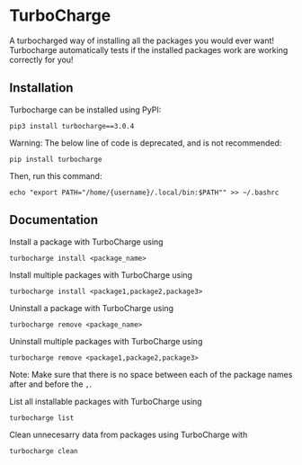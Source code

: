 # TurboCharge

A turbocharged way of installing all the packages you would ever want! Turbocharge automatically tests if the installed packages work are working correctly for you!

## Installation

Turbocharge can be installed using PyPI:
```
pip3 install turbocharge==3.0.4
```

Warning: The below line of code is deprecated, and is not recommended:
```
pip install turbocharge
```

Then, run this command:
```
echo "export PATH="/home/{username}/.local/bin:$PATH"" >> ~/.bashrc
```

## Documentation

Install a package with TurboCharge using

```
turbocharge install <package_name>
```

Install multiple packages with TurboCharge using
```
turbocharge install <package1,package2,package3>
```

Uninstall a package with TurboCharge using
```
turbocharge remove <package_name>
```

Uninstall multiple packages with TurboCharge using
```
turbocharge remove <package1,package2,package3>
```


Note: Make sure that there is no space between each of the package names after and before the ```,```.

List all installable packages with TurboCharge using
```
turbocharge list
```

Clean unnecesarry data from packages using TurboCharge with
```
turbocharge clean
```





